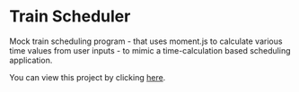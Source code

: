 # Train Scheduler
Mock train scheduling program - that uses moment.js to calculate various time values from user inputs - to mimic a time-calculation based scheduling application.

You can view this project by clicking [here](https://enimocks.github.io/Train-Scheduler).
